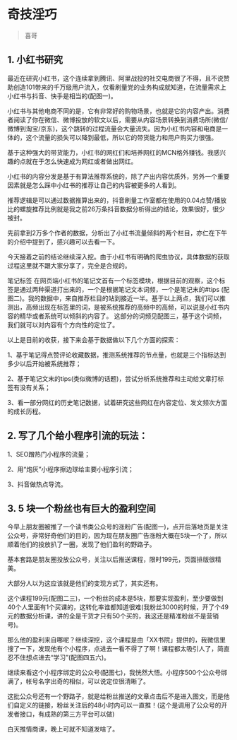 # 奇技淫巧
> 喜哥

## 1. 小红书研究

最近在研究小红书，这个连续拿到腾讯、阿里战投的社交电商很了不得，且不说赞助创造101带来的千万级用户流入，仅看刷量党的业务构成就知道，在流量需求上小红书与抖音、快手是相当的(配图一)。

小红书与其他电商不同的是，它有非常好的购物场景，也就是它的内容产出。消费者阅读了你在微信、微博投放的软文以后，需要从内容场景转换到消费场所(微信/微博到淘宝/京东)，这个跳转的过程流量会大量流失。因为小红书内容和电商是一体的，这个流量的损失可以降到最低，所以它的带货能力和用户购买力很强。

基于这种强大的带货能力，小红书的网红们和培养网红的MCN格外赚钱。我感兴趣的点就在于怎么快速成为网红或者做出网红。

小红书的内容分发是基于有算法推荐系统的，除了产出内容优质外，另外一个重要因素就是怎么踩中小红书的推荐让自己的内容被更多的人看到。

推荐逻辑是可以通过数据推算出来的，抖音刷量工作室都在使用的0.04点赞/播放比的螺旋推荐比例就是我之前26万条抖音数据分析得出的结论，效果很好，很少被封。

先前拿到2万多个作者的数据，分析出了小红书流量倾斜的两个栏目，亦仁在下午的介绍中提到了，感兴趣可以去看一下。

今天接着之前的结论继续深入挖。由于小红书有明确的爬虫协议，具体数据的获取过程这里就不跟大家分享了，完全是合规的。

笔记标签
在网页端小红书的笔记文首有一个标签模块，根据目前的观察，这个标签是通过两种渠道打出来的，一个是根据笔记文本词频，一个是笔记末的#tips (配图二)。我的数据中，来自推荐栏目的站到接近一半。基于以上两点，我们可以推测出，高频出现在标签里的词，是被系统推荐的高频中的高频，可以说是小红书内容的精华或者系统可以倾斜的内容了。
这部分的词频见配图三，基于这个词频，我们就可以对内容有个方向性的定位了。

以上是目前的收获，接下来会基于数据做以下几个方面的探索：

1、基于笔记得点赞评论收藏数据，推测系统推荐的节点量，也就是三个指标达到多少以后开始被系统推荐；

2、基于笔记文末的tips(类似微博的话题)，尝试分析系统推荐和主动给文章打标签有没有关系；

3、看一部分网红的历史笔记数据，试着研究这些网红在内容定位、发文频次方面的成长历程。

## 2. 写了几个给小程序引流的玩法：
1、SEO蹭热门小程序的流量；

2、用“炮灰”小程序擦边球给主要小程序引流；

3、抖音做热点导流。

## 3. 5 块一个粉丝也有巨大的盈利空间

今早上朋友圈被推了一个读书类公众号的涨粉广告(配图一)，点开后落地页是关注公众号，非常好奇他们的目的，因为现在朋友圈广告涨粉大概在5块一个了，所以顺着他们的投放扒了一圈，发现了他们盈利的野路子。

基本套路是朋友圈投放公众号，关注以后推送课程，限时199元，页面排版很精美。

大部分人以为这应该就是他们的变现方式了，其实还有。

这个课程199元(配图二三)，一个粉丝的成本是5块，那要实现盈利，至少要做到40个人里面有1个买课的，这转化率谁都知道很难(我粉丝3000的时候，开了个49元的数据分析课，讲的全是干货才只有50个买的，我这还是精准粉丝不是营销号)。

那么他的盈利来自哪呢？继续深挖，这个课程是由「XX书院」提供的，我微信里搜了一下，发现他有个小程序，点进去一看不得了了啊！课程都太吸引人了，简直忍不住想点进去“学习”(配图四五六)。

继续来看这个小程序绑定的公众号(配图七)，我恍然大悟。小程序500个公众号绑满了，帐号名字出奇的相似，可以说定位很清晰了。

这批公众号还有一个野路子，就是给粉丝推送的文章点击后不是进入图文，而是他们自定义的链接，粉丝关注后的48小时内可以一直推！(这个是调用了公众号的开发者接口，有成熟的第三方平台可以做)

白天推情商课，晚上可就不知道发啥了。



